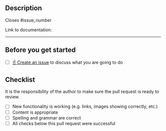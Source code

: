 <!--
    Thank you for contributing to the ESMValTool website!

    Please do not delete this text completely, but read the text below and keep
    items that seem relevant. If in doubt, just keep everything and add your
    own text at the top, a reviewer will update the checklist for you.

-->

## Description

<!--
    Please describe your changes here, especially focusing on what changes to
    the ESMValTool website are introduced by this pull request.

    Please fill in the GitHub issue that is closed by this pull request,
    e.g. Closes #1903
-->

Closes #issue_number

Link to documentation:

***

## Before you get started

- [ ] [☝ Create an issue](https://github.com/ESMValGroup/ESMValTool-website/issues) to discuss what you are going to do

## Checklist

It is the responsibility of the author to make sure the pull request is ready to review.

- [ ] New functionality is working (e.g. links, images showing correctly, etc.)
- [ ] Content is appropriate
- [ ] Spelling and grammar are correct
- [ ] All checks below this pull request were successful
